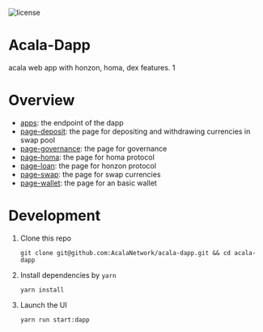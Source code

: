 ![license](https://img.shields.io/badge/License-Apache%202.0-blue?logo=apache&style=flat-square)

# Acala-Dapp

acala web app with honzon, homa, dex features.  1

# Overview

+ [apps](https://github.com/AcalaNetwork/acala-dapp/tree/master/packages/apps): the endpoint of the dapp
+ [page-deposit](https://github.com/AcalaNetwork/acala-dapp/tree/master/packages/page-deposit): the page for depositing and withdrawing currencies in swap pool
+ [page-governance](https://github.com/AcalaNetwork/acala-dapp/tree/master/packages/page-governance): the page for governance
+ [page-homa](https://github.com/AcalaNetwork/acala-dapp/tree/master/packages/page-homa): the page for homa protocol
+ [page-loan](https://github.com/AcalaNetwork/acala-dapp/tree/master/packages/page-loan): the page for honzon protocol
+ [page-swap](https://github.com/AcalaNetwork/acala-dapp/tree/master/packages/page-swap): the page for swap currencies
+ [page-wallet](https://github.com/AcalaNetwork/acala-dapp/tree/master/packages/page-wallet): the page for an basic wallet

# Development

1. Clone this repo
   ```base
   git clone git@github.com:AcalaNetwork/acala-dapp.git && cd acala-dapp
   ```

2. Install dependencies by `yarn`
   ```base
   yarn install
   ```

3. Launch the UI
   ```base
   yarn run start:dapp
   ```
